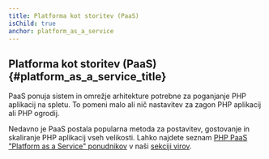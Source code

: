 ```yaml
---
title: Platforma kot storitev (PaaS)
isChild: true
anchor: platform_as_a_service
---
```


## Platforma kot storitev (PaaS)  {#platform_as_a_service_title}

PaaS ponuja sistem in omrežje arhitekture potrebne za poganjanje PHP aplikacij na spletu. To pomeni malo ali nič
nastavitev za zagon PHP aplikacij ali PHP ogrodij.

Nedavno je PaaS postala popularna metoda za postavitev, gostovanje in skaliranje PHP aplikacij vseh velikosti. Lahko
najdete seznam [PHP PaaS "Platform as a Service" ponudnikov](#php_paas_ponudniki) v naši [sekciji virov](#viri).
